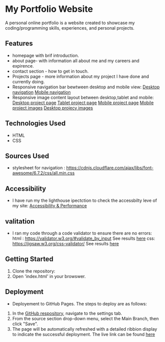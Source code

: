 # My Portfolio Website

 A personal online portfolio is a website created to showcase my coding/programming 
skills, experiences, and personal projects. 

## Features
- homepage with brif introduction. 
- about page- with information all about me and my careers and expirence. 
- contact section - how to get in touch.
- Projects page - more information about my project I have done and currently doing.
- Responsive navigation bar bewtween desktop and mobile view: 
[Desktop navigation](assets/screenshots/desktop.jpg) 
[Mobile navigation](assets/screenshots/nav_mob.jpg)
- Responsive image content layout between desktop,tablet and mobile:
[Desktop project page](assets/screenshots/project_page_desktop.jpg)
[Tablet project page](assets/screenshots/project_page_tablet.jpg)
[Mobile project page](assets/screenshots/project_page_mobile.jpg)
[Mobile project images](assets/screenshots/project_holding_image_mob.png)
[Desktop projecy images](assets/screenshots/project_holding_image_desk.png)

## Technologies Used
- HTML
- CSS

## Sources Used
- stylesheet for navigation : https://cdnjs.cloudflare.com/ajax/libs/font-awesome/6.7.2/css/all.min.css

## Accessibility
- I have run my the lighthouse ipectction to check the accessbilty leve of my site: [Accessibility & Performance](assets/screenshots/accessability_1.png)

## valitation 
- I ran my code through a code validator to ensure there are no errors: 
 html : https://validator.w3.org/#validate_by_input See results [here](assets/screenshots/html_checker.png)
 css: https://jigsaw.w3.org/css-validator/  See results [here](assets/screenshots/css_checker.png)

## Getting Started 
 1. Clone the repository:
 2. Open 'index.html' in your browswer.

 ## Deployment
 - Deployement to GitHub Pages. The steps to deploy are as follows:
 1. In the [GitHub respository](https://github.com/SarahAnderson15/portfolio), navigate to the settings tab.
 2. From the source section drop-down menu, select the Main Branch, then click "Save".
 3. The page will be automatically refreshed with a detailed ribbion display to indicate the successful deployment. 
  The live link can be found [here](https://SarahAnderson15.github.io/portfolio) 


